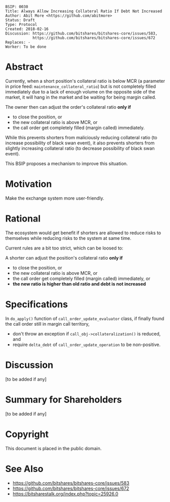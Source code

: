     BSIP: 0030
    Title: Always Allow Increasing Collateral Ratio If Debt Not Increased
    Author: Abit More <https://github.com/abitmore>
    Status: Draft
    Type: Protocol
    Created: 2018-02-16
    Discussion: https://github.com/bitshares/bitshares-core/issues/583,
                https://github.com/bitshares/bitshares-core/issues/672
    Replaces: -
    Worker: To be done

# Abstract

Currently, when a short position's collateral ratio is below MCR (a parameter
in price feed: `maintenance_collateral_ratio`) but is not completely filled
immediately due to a lack of enough volume on the opposite side of the market,
it will hang in the market and be waiting for being margin called.

The owner then can adjust the order's collateral ratio **only if**
* to close the position, or
* the new collateral ratio is above MCR, or
* the call order get completely filled (margin called) immediately.

While this prevents shorters from maliciously reducing collateral ratio (to
increase possibility of black swan event), it also prevents shorters from
slightly increasing collateral ratio (to decrease possibility of black swan
event).

This BSIP proposes a mechanism to improve this situation.

# Motivation

Make the exchange system more user-friendly.

# Rational

The ecosystem would get benefit if shorters are allowed to reduce risks to
themselves while reducing risks to the system at same time.

Current rules are a bit too strict, which can be loosed to:

A shorter can adjust the position's collateral ratio **only if**
* to close the position, or
* the new collateral ratio is above MCR, or
* the call order get completely filled (margin called) immediately, or
* **the new ratio is higher than old ratio and debt is not increased**

# Specifications

In `do_apply()` function of `call_order_update_evaluator` class, if
finally found the call order still in margin call territory,
* don't throw an exception if `call_obj->collateralization()` is reduced, and
* require `delta_debt` of `call_order_update_operation` to be non-positive.

# Discussion

[to be added if any]

# Summary for Shareholders

[to be added if any]

# Copyright

This document is placed in the public domain.

# See Also

* https://github.com/bitshares/bitshares-core/issues/583
* https://github.com/bitshares/bitshares-core/issues/672
* https://bitsharestalk.org/index.php?topic=25926.0
